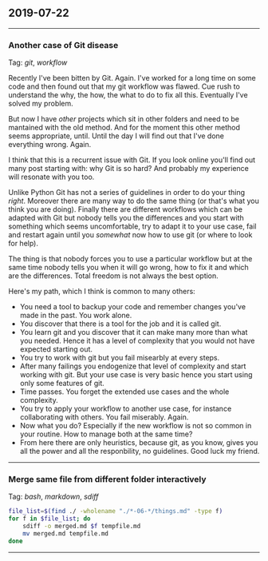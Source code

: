 ## 2019-07-22
---
### Another case of Git disease
Tag: *git*, *workflow*

Recently I've been bitten by Git. Again. I've worked for a long time on some code and then found out that my git workflow was flawed. Cue rush to understand the why, the how, the what to do to fix all this. Eventually I've solved my problem. 

But now I have *other* projects which sit in other folders and need to be mantained with the old method. And for the moment this other method seems appropriate, until. Until the day I will find out that I've done everything wrong. Again.

I think that this is a recurrent issue with Git. If you look online you'll find out many post starting with: why Git is so hard? And probably my experience will resonate with you too. 

Unlike Python Git has not a series of guidelines in order to do your thing *right*. Moreover there are many way to do the same thing (or that's what you think you are doing). Finally there are different workflows which can be adapted with Git but nobody tells you the differences and you start with something which seems uncomfortable, try to adapt it to your use case, fail and restart again until you *somewhat* now how to use git (or where to look for help).

The thing is that nobody forces you to use a particular workflow but at the same time nobody tells you when it will go wrong, how to fix it and which are the differences. Total freedom is not always the best option.

Here's my path, which I think is common to many others:
- You need a tool to backup your code and remember changes you've made in the past. You work alone.
- You discover that there is a tool for the job and it is called git.
- You learn git and you discover that it can make many more than what you needed. Hence it has a level of complexity that you would not have expected starting out. 
- You try to work with git but you fail misearbly at every steps. 
- After many failings you endogenize that level of complexity and start working with git. But your use case is very basic hence you start using only some features of git. 
- Time passes. You forget the extended use cases and the whole complexity. 
- You try to apply your workflow to another use case, for instance collaborating with others. You fail miserably. Again. 
- Now what you do? Especially if the new workflow is not so common in your routine. How to manage both at the same time?
- From here there are only heuristics, because git, as you know, gives you all the power and all the responbility, no guidelines. Good luck my friend.  

---

### Merge same file from different folder interactively
Tag: *bash*, *markdown*, *sdiff*

```bash
file_list=$(find ./ -wholename "./*-06-*/things.md" -type f)
for f in $file_list; do
    sdiff -o merged.md $f tempfile.md
    mv merged.md tempfile.md
done
```

---


